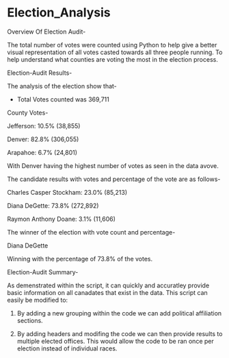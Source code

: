 # Election_Analysis

Overview Of Election Audit-

The total number of votes were counted using Python to help give a better visual representation of all votes casted towards all three people running. To help understand what counties are voting the most in the election process.

Election-Audit Results-

The analysis of the election show that-

 - Total Votes counted was 369,711

County Votes-

Jefferson: 10.5% (38,855)

Denver: 82.8% (306,055)

Arapahoe: 6.7% (24,801)

With Denver having the highest number of votes as seen in the data avove.



The candidate results with votes and percentage of the vote are as follows-

Charles Casper Stockham: 23.0% (85,213)

Diana DeGette: 73.8% (272,892)

Raymon Anthony Doane: 3.1% (11,606)

The winner of the election with vote count and percentage-

Diana DeGette

Winning with the percentage of 73.8% of the votes.


Election-Audit Summary-

As demenstrated within the script, it can quickly and accuratley provide basic information on all canadates that exist in the data. This script can easily be modified to:

1. By adding a new grouping within the code we can add political affiliation sections.

2. By adding headers and modifing the code we can then provide results to multiple elected offices. This would allow the code to be ran once per election instead of individual races.

